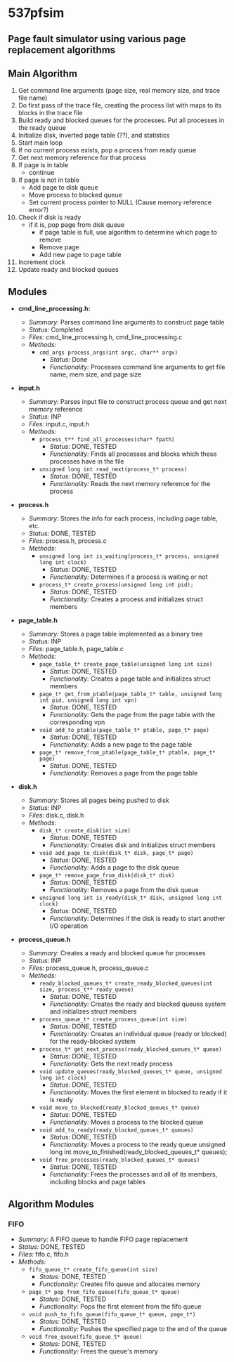 # 537pfsim

## Page fault simulator using various page replacement algorithms

## Main Algorithm

1. Get command line arguments (page size, real memory size, and trace file name)
2. Do first pass of the trace file, creating the process list with maps to its blocks in the trace file
3. Build ready and blocked queues for the processes. Put all processes in the ready queue
4. Initialize disk, inverted page table (??), and statistics
5. Start main loop
6. If no current process exists, pop a process from ready queue
7. Get next memory reference for that process
8. If page is in table
	- continue
9. If page is not in table
	- Add page to disk queue
	- Move process to blocked queue
	- Set current process pointer to NULL (Cause memory reference error?)
10. Check if disk is ready
	- if it is, pop page from disk queue
		- if page table is full, use algorithm to determine which page to remove
		- Remove page
		- Add new page to page table
11. Increment clock
12. Update ready and blocked queues

## Modules

- **cmd_line_processing.h:**
	- *Summary:* Parses command line arguments to construct page table
	- *Status:* Completed
	- *Files:* cmd_line_processing.h, cmd_line_processing.c
	- *Methods:*
		- `cmd_args process_args(int argc, char** argv)`
			- *Status:* Done
			- *Functionality:* Processes command line arguments to get file name, mem size, and page size
	

- **input.h**
	- *Summary:* Parses input file to construct process queue and get next memory reference
	- *Status:* INP
	- *Files:* input.c, input.h
	- *Methods:*
		- `process_t** find_all_processes(char* fpath)`
			- *Status:* DONE, TESTED
			- *Functionality:* Finds all processes and blocks which these processes have in the file
		- `unsigned long int read_next(process_t* process)`
			- *Status:* DONE, TESTED
			- *Functionality:* Reads the next memory reference for the process

- **process.h**
	- *Summary:* Stores the info for each process, including page table, etc.
	- *Status:* DONE, TESTED
	- *Files:* process.h, process.c
	- *Methods:*
		- `unsigned long int is_waiting(process_t* process, unsigned long int clock)`
			- *Status:* DONE, TESTED
			- *Functionality:* Determines if a process is waiting or not
		- `process_t* create_process(unsigned long int pid);`
			- *Status:* DONE, TESTED
			- *Functionality:* Creates a process and initializes struct members

- **page_table.h**
	- *Summary:* Stores a page table implemented as a binary tree
	- *Status:* INP
	- *Files:* page_table.h, page_table.c
	- *Methods:*
		- `page_table_t* create_page_table(unsigned long int size)`
			- *Status:* DONE, TESTED
			- *Functionality:* Creates a page table and initializes struct members
		- `page_t* get_from_ptable(page_table_t* table, unsigned long int pid, unsigned long int vpn)`
			- *Status:* DONE, TESTED
			- *Functionality:* Gets the page from the page table with the corresponding vpn
		- `void add_to_ptable(page_table_t* ptable, page_t* page)`
			- *Status:* DONE, TESTED
			- *Functionality:* Adds a new page to the page table
		- `page_t* remove_from_ptable(page_table_t* ptable, page_t* page)`
			- *Status:* DONE, TESTED
			- *Functionality:* Removes a page from the page table

- **disk.h**
	- *Summary:* Stores all pages being pushed to disk
	- *Status:* INP
	- *Files:* disk.c, disk.h
	- *Methods:*
		- `disk_t* create_disk(int size)`
			- *Status:* DONE, TESTED
			- *Functionality:* Creates disk and initializes struct members
		- `void add_page_to_disk(disk_t* disk, page_t* page)`
			- *Status:* DONE, TESTED
			- *Functionality:* Adds a page to the disk queue
		- `page_t* remove_page_from_disk(disk_t* disk)`
			- *Status:* DONE, TESTED
			- *Functionality:* Removes a page from the disk queue
		- `unsigned long int is_ready(disk_t* disk, unsigned long int clock)`
			- *Status:* DONE, TESTED
			- *Functionality:* Determines if the disk is ready to start another I/O operation


- **process_queue.h**
	- *Summary:* Creates a ready and blocked queue for processes
	- *Status:* INP
	- *Files:* process_queue.h, process_queue.c
	- *Methods:*
		- `ready_blocked_queues_t* create_ready_blocked_queues(int size, process_t** ready_queue)`
			- *Status:* DONE, TESTED
			- *Functionality:* Creates the ready and blocked queues system and initializes struct members
		- `process_queue_t* create_process_queue(int size)`
			- *Status:* DONE, TESTED
			- *Functionality:* Creates an individual queue (ready or blocked) for the ready-blocked system
		- `process_t* get_next_process(ready_blocked_queues_t* queue)`
			- *Status:* DONE, TESTED
			- *Functionality:* Gets the next ready process
		- `void update_queues(ready_blocked_queues_t* queue, unsigned long int clock)`
			- *Status:* DONE, TESTED
			- *Functionality:* Moves the first element in blocked to ready if it is ready
		- `void move_to_blocked(ready_blocked_queues_t* queue)`
			- *Status:* DONE, TESTED
			- *Functionality:* Moves a process to the blocked queue
		- `void add_to_ready(ready_blocked_queues_t* queues)`
			- *Status:* DONE, TESTED
			- *Functionality:* Moves a process to the ready queue
			unsigned long int move_to_finished(ready_blocked_queues_t* queues);
		- `void free_processes(ready_blocked_queues_t* queues)`
			- *Status:* DONE, TESTED
			- *Functionality:* Frees the processes and all of its members, including blocks and page tables



## Algorithm Modules

### FIFO

- *Summary:* A FIFO queue to handle FIFO page replacement
- *Status:* DONE, TESTED
- *Files:* fifo.c, fifo.h
- *Methods:*
	- `fifo_queue_t* create_fifo_queue(int size)`
		- *Status:* DONE, TESTED
		- *Functionality:* Creates fifo queue and allocates memory
	- `page_t* pop_from_fifo_queue(fifo_queue_t* queue)`
		- *Status:* DONE, TESTED
		- *Functionality:* Pops the first element from the fifo queue
	- `void push_to_fifo_queue(fifo_queue_t* queue, page_t*)`
		- *Status:* DONE, TESTED
		- *Functionality:* Pushes the specified page to the end of the queue
	- `void free_queue(fifo_queue_t* queue)`
		- *Status:* DONE, TESTED
		- *Functionality:* Frees the queue's memory



 